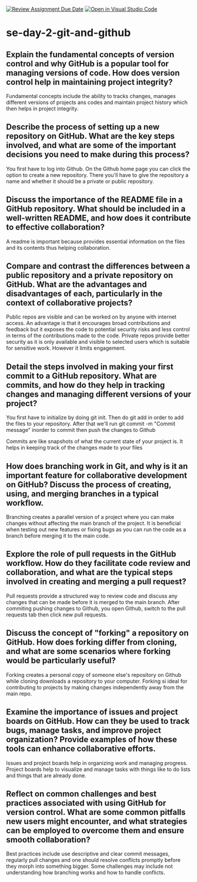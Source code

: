 [![Review Assignment Due Date](https://classroom.github.com/assets/deadline-readme-button-22041afd0340ce965d47ae6ef1cefeee28c7c493a6346c4f15d667ab976d596c.svg)](https://classroom.github.com/a/8wgCKhpZ)
[![Open in Visual Studio Code](https://classroom.github.com/assets/open-in-vscode-2e0aaae1b6195c2367325f4f02e2d04e9abb55f0b24a779b69b11b9e10269abc.svg)](https://classroom.github.com/online_ide?assignment_repo_id=15583498&assignment_repo_type=AssignmentRepo)
# se-day-2-git-and-github
## Explain the fundamental concepts of version control and why GitHub is a popular tool for managing versions of code. How does version control help in maintaining project integrity?
Fundamental concepts include the ability to tracks changes, manages different versions of projects ans codes and maintain project history which then helps in project integrity.
## Describe the process of setting up a new repository on GitHub. What are the key steps involved, and what are some of the important decisions you need to make during this process?
You first have to log into Github. On the Github home page you can click the option to create a new repository. There you'll have to give the repository a name and whether it should be a private or public repository.
## Discuss the importance of the README file in a GitHub repository. What should be included in a well-written README, and how does it contribute to effective collaboration?
A readme is important because provides essential information on the files and its contents thus helping collaboration.
## Compare and contrast the differences between a public repository and a private repository on GitHub. What are the advantages and disadvantages of each, particularly in the context of collaborative projects?
Public repos are visible and can be worked on by anyone with internet access. An advantage is that it encourages broad contributions and feedback but it exposes the code to potential security risks and less control in terms of the contributions made to the code.
Private repos provide better security as it is only available and visible to selected users which is suitable for sensitive work. However it limits engagement.
## Detail the steps involved in making your first commit to a GitHub repository. What are commits, and how do they help in tracking changes and managing different versions of your project?
You first have to initialize by doing git init.
Then do  git add in order to add the files to your repository.
After that we'll run git commit -m "Commit message" inorder to commit then push the changes to Github

Commits are like snapshots of what the current state of your project is. It helps in keeping track of the changes made to your files
## How does branching work in Git, and why is it an important feature for collaborative development on GitHub? Discuss the process of creating, using, and merging branches in a typical workflow.
Branching creates a parallel version of a project where you can make changes without affecting the main branch of the project. It is beneficial when testing out new features or fixing bugs as you can run the code as a branch before merging it to the main code.
## Explore the role of pull requests in the GitHub workflow. How do they facilitate code review and collaboration, and what are the typical steps involved in creating and merging a pull request?
Pull requests  provide a structured way to review code and discuss any changes that can be made before it is merged to the main branch.
After commiting pushing changes to Github, you open Github, switch to the pull requests tab then click new pull requests.

## Discuss the concept of "forking" a repository on GitHub. How does forking differ from cloning, and what are some scenarios where forking would be particularly useful?
Forking creates a personal copy of someone else's repository on Github while cloning downloads a repository to your computer.  Forking si ideal for contributing to projects by making changes independently away from the main repo.
## Examine the importance of issues and project boards on GitHub. How can they be used to track bugs, manage tasks, and improve project organization? Provide examples of how these tools can enhance collaborative efforts.
Issues and project boards  help in organizing work and managing progress. Project boards help to visualize and manage tasks with things like to do lists and things that are already done.
## Reflect on common challenges and best practices associated with using GitHub for version control. What are some common pitfalls new users might encounter, and what strategies can be employed to overcome them and ensure smooth collaboration?
Best practices include use descriptive and clear commit messages, regularly pull changes and one should resolve conflicts promptly before they morph into something bigger. Some challenges may include not understanding how branching works and how to handle conflicts.
